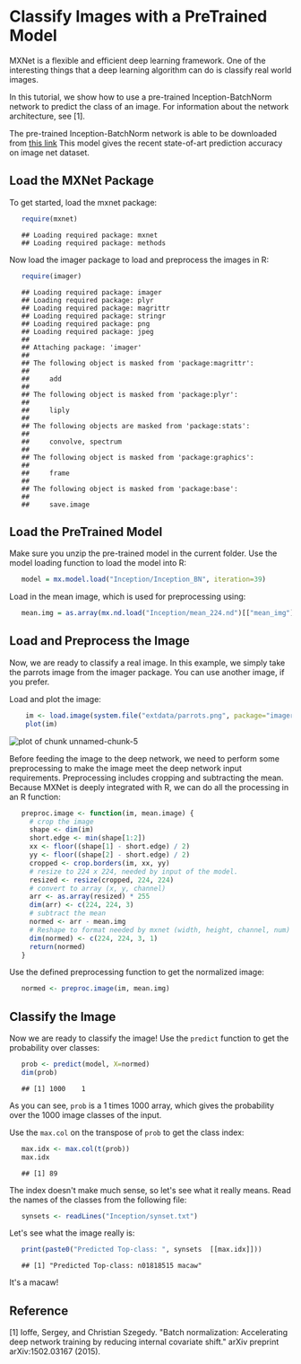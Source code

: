 <!--- Licensed to the Apache Software Foundation (ASF) under one -->
<!--- or more contributor license agreements.  See the NOTICE file -->
<!--- distributed with this work for additional information -->
<!--- regarding copyright ownership.  The ASF licenses this file -->
<!--- to you under the Apache License, Version 2.0 (the -->
<!--- "License"); you may not use this file except in compliance -->
<!--- with the License.  You may obtain a copy of the License at -->

<!---   http://www.apache.org/licenses/LICENSE-2.0 -->

<!--- Unless required by applicable law or agreed to in writing, -->
<!--- software distributed under the License is distributed on an -->
<!--- "AS IS" BASIS, WITHOUT WARRANTIES OR CONDITIONS OF ANY -->
<!--- KIND, either express or implied.  See the License for the -->
<!--- specific language governing permissions and limitations -->
<!--- under the License. -->

Classify Images with a PreTrained Model
=================================================
MXNet is a flexible and efficient deep learning framework. One of the interesting things that a deep learning
algorithm can do is classify real world images.

In this tutorial, we show how to use a pre-trained Inception-BatchNorm network to predict the class of an
image. For information about the network architecture, see  [1].

The pre-trained Inception-BatchNorm network is able to be downloaded from [this link](https://data.mxnet.io/mxnet/data/Inception.zip)
This model gives the recent state-of-art prediction accuracy on image net dataset.

Load the MXNet Package
---------------
To get started, load the mxnet package:

 ```r
    require(mxnet)
 ```

 ```
    ## Loading required package: mxnet
    ## Loading required package: methods
 ```

Now load the imager package to load and preprocess the images in R:


 ```r
    require(imager)
 ```

 ```
    ## Loading required package: imager
    ## Loading required package: plyr
    ## Loading required package: magrittr
    ## Loading required package: stringr
    ## Loading required package: png
    ## Loading required package: jpeg
    ##
    ## Attaching package: 'imager'
    ##
    ## The following object is masked from 'package:magrittr':
    ##
    ##     add
    ##
    ## The following object is masked from 'package:plyr':
    ##
    ##     liply
    ##
    ## The following objects are masked from 'package:stats':
    ##
    ##     convolve, spectrum
    ##
    ## The following object is masked from 'package:graphics':
    ##
    ##     frame
    ##
    ## The following object is masked from 'package:base':
    ##
    ##     save.image
 ```

Load the PreTrained Model
-------------------------
Make sure you unzip the pre-trained model in the current folder. Use the model
loading function to load the model into R:

 ```r
    model = mx.model.load("Inception/Inception_BN", iteration=39)
 ```

Load in the mean image, which is used for preprocessing using:


 ```r
    mean.img = as.array(mx.nd.load("Inception/mean_224.nd")[["mean_img"]])
 ```

Load and Preprocess the Image
-----------------------------
Now, we are ready to classify a real image. In this example, we simply take the parrots image
from the imager package. You can use another image, if   you prefer.

Load and plot the image:


```r
    im <- load.image(system.file("extdata/parrots.png", package="imager"))
    plot(im)
 ```

![plot of chunk unnamed-chunk-5](https://raw.githubusercontent.com/dmlc/web-data/master/mxnet/knitr/classifyRealImageWithPretrainedModel-unnamed-chunk-5-1.png)

Before feeding the image to the deep network, we need to perform some preprocessing
to make the image meet the deep network input requirements. Preprocessing
includes cropping  and subtracting the mean.
Because MXNet is deeply integrated with R, we can do all the processing in an R function:


 ```r
    preproc.image <- function(im, mean.image) {
      # crop the image
      shape <- dim(im)
      short.edge <- min(shape[1:2])
      xx <- floor((shape[1] - short.edge) / 2)
      yy <- floor((shape[2] - short.edge) / 2)
      cropped <- crop.borders(im, xx, yy)
      # resize to 224 x 224, needed by input of the model.
      resized <- resize(cropped, 224, 224)
      # convert to array (x, y, channel)
      arr <- as.array(resized) * 255
      dim(arr) <- c(224, 224, 3)
      # subtract the mean
      normed <- arr - mean.img
      # Reshape to format needed by mxnet (width, height, channel, num)
      dim(normed) <- c(224, 224, 3, 1)
      return(normed)
    }
 ```

Use the defined preprocessing function to get the normalized image:


 ```r
    normed <- preproc.image(im, mean.img)
 ```

Classify the Image
------------------
Now we are ready to classify the image! Use the ```predict``` function
to get the probability over classes:


 ```r
    prob <- predict(model, X=normed)
    dim(prob)
 ```

 ```
    ## [1] 1000    1
 ```

As you can see, ```prob``` is a 1 times 1000 array, which gives the probability
over the 1000 image classes of the input.

Use the ```max.col``` on the transpose of ```prob``` to get the class index:

 ```r
    max.idx <- max.col(t(prob))
    max.idx
 ```

 ```
    ## [1] 89
 ```

The index doesn't make much sense, so let's see what it really means.
Read the names of the classes from the following file:


 ```r
    synsets <- readLines("Inception/synset.txt")
 ```

Let's see what the image really is:


 ```r
    print(paste0("Predicted Top-class: ", synsets  [[max.idx]]))
 ```

 ```
    ## [1] "Predicted Top-class: n01818515 macaw"
 ```

It's a macaw!

Reference
---------
[1] Ioffe, Sergey, and Christian Szegedy. "Batch normalization: Accelerating deep network training by reducing internal covariate shift." arXiv preprint arXiv:1502.03167 (2015).
